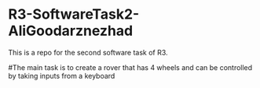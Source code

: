 # R3-SoftwareTask2-AliGoodarznezhad
This is a repo for the second software task of R3.

#The main task is to create a rover that has 4 wheels and can be controlled by taking inputs from a keyboard
